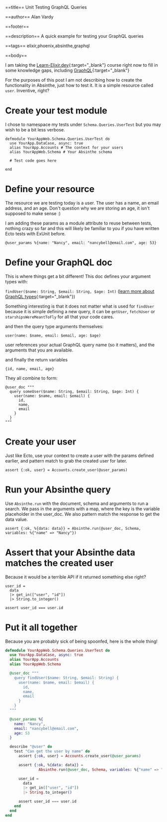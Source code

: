 ==title==
Unit Testing GraphQL Queries

==author==
Alan Vardy

==footer==


==description==
A quick example for testing your GraphQL queries

==tags==
elixir,phoenix,absinthe,graphql

==body==

I am taking the [Learn-Elixir.dev](https://learn-elixir.dev/home){:target="_blank"} course right now to fill in some knowledge gaps, including [GraphQL](https://graphql.org/){:target="_blank"}

For the purposes of this post I am not describing how to create the functionality in Absinthe, just how to test it. It is a simple resource called `user`. Inventive, right?

# Create your test module

I chose to namespace my tests under `Schema.Queries.UserTest` but you may wish to be a bit less verbose.

```
defmodule YourAppWeb.Schema.Queries.UserTest do
  use YourApp.DataCase, async: true
  alias YourApp.Accounts # The context for your users
  alias YourAppWeb.Schema # Your Absinthe schema
  
  # Test code goes here
  
end
```

# Define your resource

The resource we are testing today is a user. The user has a name, an email address, and an age. Don't question why we are storing an age, it isn't supposed to make sense :)

I am adding these params as a module attribute to reuse between tests, nothing crazy so far and this will likely be familiar to you if you have written Ecto tests with ExUnit before.

```
@user_params %{name: "Nancy", email: "nancybell@email.com", age: 53}
```

# Define your GraphQL doc

This is where things get a bit different! This doc defines your argument types with:

 `findUser($name: String, $email: String, $age: Int)` ([learn more about GraphQL types](https://graphql.org/learn/schema/#the-query-and-mutation-types){:target="_blank"})
 
 Something interesting is that it does not matter what is used for `findUser` because it is simple defining a new query, it can be `getUser`, `fetchUser` or `starshipsWereMeantToFly` for all that your code cares.
 
 and then the query type arguments themselves:
 
 `user(name: $name, email: $email, age: $age)`
 
 user references your actual GraphQL query name (so it matters), and the arguments that you are available.
 
 and finally the return variables
 
 `{id, name, email, age}`
 
 They all combine to form:
 

```
@user_doc """
  query someUser($name: String, $email: String, $age: Int) {
    user(name: $name, email: $email) {
      id,
      name,
      email
    }
  }
"""
```

# Create your user

Just like Ecto, use your context to create a user with the params defined earlier, and pattern match to grab the created user for later.

```
assert {:ok, user} = Accounts.create_user(@user_params)
```

# Run your Absinthe query

Use `Absinthe.run` with the document, schema and arguments to run a search. We pass in the arguments with a map, where the key is the variable placeholder in the user_doc. We also pattern match the response to get the data value.

```
assert {:ok, %{data: data}} = Absinthe.run(@user_doc, Schema, variables: %{"name" => "Nancy"})
```

# Assert that your Absinthe data matches the created user

Because it would be a terrible API if it returned something else right?

```
user_id =
  data
  |> get_in(["user", "id"])
  |> String.to_integer()

assert user_id === user.id
```

# Put it all together

Because you are probably sick of being spoonfed, here is the whole thing!

```elixir
defmodule YourAppWeb.Schema.Queries.UserTest do
  use YourApp.DataCase, async: true
  alias YourApp.Accounts
  alias YourAppWeb.Schema

  @user_doc """
    query findUser($name: String, $email: String) {
      user(name: $name, email: $email) {
        id,
        name,
        email
      }
    }
  """

  @user_params %{
    name: "Nancy",
    email: "nancybell@email.com",
    age: 53
  }

  describe "@user" do
    test "Can get the user by name" do
      assert {:ok, user} = Accounts.create_user(@user_params)

      assert {:ok, %{data: data}} =
               Absinthe.run(@user_doc, Schema, variables: %{"name" => "Nancy"})

      user_id =
        data
        |> get_in(["user", "id"])
        |> String.to_integer()

      assert user_id === user.id
    end
  end
end

```
